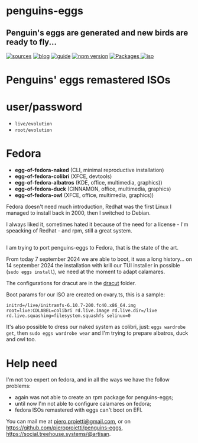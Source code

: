 penguins-eggs
=============

## Penguin&#39;s eggs are generated and new birds are ready to fly...
[![sources](https://img.shields.io/badge/github-sources-cyan)](https://github.com/pieroproietti/penguins-eggs)
[![blog](https://img.shields.io/badge/blog-penguin's%20eggs-cyan)](https://penguins-eggs.net)
[![guide](https://img.shields.io/badge/guide-penguin's%20eggs-cyan)](https://penguins-eggs.net/docs/Tutorial/eggs-users-guide)
[![npm version](https://img.shields.io/npm/v/penguins-eggs.svg)](https://npmjs.org/package/penguins-eggs)
[![Packages](https://img.shields.io/badge/packages-binary-blue)
](https://sourceforge.net/projects/penguins-eggs/files/Packages)
[![iso](https://img.shields.io/badge/iso-images-cyan)](https://sourceforge.net/projects/penguins-eggs/files/ISOS)

# Penguins' eggs remastered ISOs

# user/password
* ```live/evolution```
* ```root/evolution```

# Fedora

* **egg-of-fedora-naked** (CLI, minimal reproductive installation)
* **egg-of-fedora-colibri** (XFCE, devtools)
* **egg-of-fedora-albatros**  (KDE, office, multimedia, graphics))
* **egg-of-fedora-duck** (CINNAMON, office, multimedia, graphics)
* **egg-of-fedora-owl**  (XFCE, office, multimedia, graphics))

Fedora doesn't need much introduction, Redhat was the first Linux I managed to install back in 2000, then I switched to Debian.

I always liked it, sometimes hated it because of the need for a license - I'm speacking of Redhat - and rpm, still a great system.

## 

I am trying to port penguins-eggs to Fedora, that is the state of the art. 

From today 7 september 2024 we are able to boot, it was a long history... on 14 september 2024 the installation with krill our TUI installer in possible (`sudo eggs install`), we need at the moment to adapt calamares.

The configurations for dracut are in the [dracut](https://github.com/pieroproietti/penguins-eggs/tree/master/dracut) folder.

Boot params for our ISO are created on ovary.ts, this is a sample:
```
initrd=/live/initramfs-6.10.7-200.fc40.x86_64.img root=live:CDLABEL=colibri rd.live.image rd.live.dir=/live rd.live.squashimg=filesystem.squashfs selinux=0 
```
It's also possible to dress our naked system as colibri, just:
`eggs wardrobe get`, then `sudo eggs wardrobe wear` and I'm trying to prepare albatros, duck and owl too.

# Help need
I'm not too expert on fedora, and in all the ways we have the follow problems:

* again was not able to create an rpm package for penguins-eggs;
* until now I'm not able to configure calamares on fedora;
* fedora ISOs remastered with eggs can't boot on EFI.

You can mail me at piero.proietti@gmail.com, or on https://github.com/pieroproietti/penguins-eggs, https://social.treehouse.systems/@artisan.
